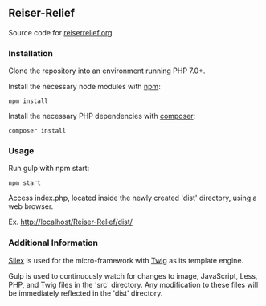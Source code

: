 ## Reiser-Relief

Source code for [reiserrelief.org](http://reiserrelief.org)

### Installation

Clone the repository into an environment running PHP 7.0+.

Install the necessary node modules with [npm](https://www.npmjs.com/):

```
npm install
```

Install the necessary PHP dependencies with [composer](https://getcomposer.org/):
```
composer install
```

### Usage

Run gulp with npm start:
```
npm start
```

Access index.php, located inside the newly created 'dist' directory, using a web browser.

Ex. [http://localhost/Reiser-Relief/dist/](http://localhost/Reiser-Relief/dist/)

### Additional Information

[Silex](http://silex.sensiolabs.org/) is used for the micro-framework with [Twig](http://twig.sensiolabs.org/) as its template engine.

Gulp is used to continuously watch for changes to image, JavaScript, Less, PHP, and Twig files in the 'src' directory.  Any modification to these files will be immediately reflected in the 'dist' directory.
